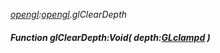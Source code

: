 _[opengl](../../modules/opengl/opengl-module.md):[opengl](../../modules/opengl/opengl-module.md).glClearDepth_
##### Function glClearDepth:Void( depth:[GLclampd](../../modules/opengl/opengl-glclampd.md) )
